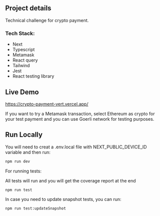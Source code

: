 ## Project details

Technical challenge for crypto payment.

### Tech Stack:

- Next
- Typescript
- Metamask
- React query
- Tailwind
- Jest
- React testing library


## Live Demo

https://crypto-payment-vert.vercel.app/

If you want to try a Metamask transaction, select Ethereum as crypto for your test payment and you can use Goerli network for testing purposes.

## Run Locally

You will need to creat a .env.local file with NEXT_PUBLIC_DEVICE_ID variable and then run:

```bash
npm run dev
```

For running tests:

All tests will run and you will get the coverage report at the end

```bash
npm run test
```

In case you need to update snapshot tests, you can run:

```bash
npm run test:updateSnapshot
```
